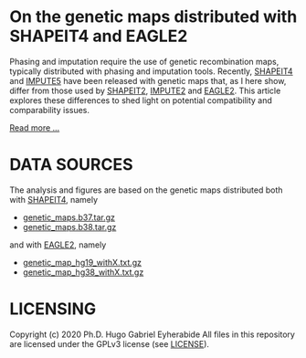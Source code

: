 # On the genetic maps distributed with SHAPEIT4 and EAGLE2

Phasing and imputation require the use of genetic recombination maps, typically distributed with phasing and imputation tools. Recently, [SHAPEIT4](https://github.com/odelaneau/shapeit4) and [IMPUTE5](https://jmarchini.org/impute5/) have been released with genetic maps that, as I here show, differ from those used by [SHAPEIT2](https://mathgen.stats.ox.ac.uk/genetics_software/shapeit/shapeit.html), [IMPUTE2](https://mathgen.stats.ox.ac.uk/impute/impute_v2.html) and [EAGLE2](https://data.broadinstitute.org/alkesgroup/Eagle/https://data.broadinstitute.org/alkesgroup/Eagle/). This article explores these differences to shed light on potential compatibility and comparability issues.

[Read more ...](ARTICLE_EyherabideHG_2020_On_the_genetic_maps_distributed_with_SHAPEIT4_and_EAGLE2.md)

# DATA SOURCES

The analysis and figures are based on the genetic maps distributed both with [SHAPEIT4](https://github.com/odelaneau/shapeit4), namely 

+ [genetic_maps.b37.tar.gz](https://github.com/odelaneau/shapeit4/blob/master/maps/genetic_maps.b37.tar.gz)
+ [genetic_maps.b38.tar.gz](https://github.com/odelaneau/shapeit4/blob/master/maps/genetic_maps.b38.tar.gz)

and with [EAGLE2](https://data.broadinstitute.org/alkesgroup/Eagle/), namely 

+ [genetic_map_hg19_withX.txt.gz](https://data.broadinstitute.org/alkesgroup/Eagle/downloads/tables/genetic_map_hg19_withX.txt.gz)
+ [genetic_map_hg38_withX.txt.gz](https://data.broadinstitute.org/alkesgroup/Eagle/downloads/tables/genetic_map_hg38_withX.txt.gz)
 
# LICENSING

Copyright (c) 2020 Ph.D. Hugo Gabriel Eyherabide
All files in this repository are licensed under the GPLv3 license (see [LICENSE](LICENSE)).

